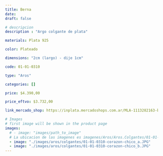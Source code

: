 ```yaml
---
title: Berna
date: 
draft: false

# descripcion
description : "Argo colgante de plata"

materials: Plata 925

color: Plateado

dimensions: "2cm (largo) - dije 1cm"

code: 01-01-0310

type: "Aros"

categories: []

price: $4.390,00

price_eftvo: $3.732,00

link_mercado_shop: https://inplata.mercadoshops.com.ar/MLA-1113282163-berna-_JM

# Images
# first image will be shown in the product page
images:
  # - image: "images/path_to_image"
  # La ubicacion de las imagenes es imagenes/Aros/Aros.Colgantes/01-01-0310-berna
  - image: "./images/aros/colgantes/01-01-0310-corazon-chico_a.JPG"
  - image: "./images/aros/colgantes/01-01-0310-corazon-chico_b.JPG"
---
```

